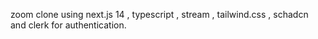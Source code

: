 zoom clone using next.js 14 , typescript , stream , tailwind.css , schadcn and clerk for authentication.

